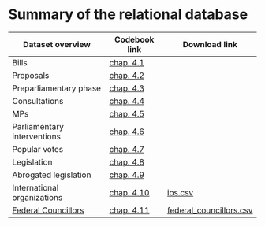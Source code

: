 # Summary of the relational database


|Dataset overview | Codebook link | Download link|
|------------|-----------|------------|
| Bills       |  [chap. 4.1](https://github.com/julienmjaquet/Legpro/blob/master/main%20codebook.md#bills-dataset-detailed-information)     |               |
| Proposals | [chap. 4.2](https://github.com/julienmjaquet/Legpro/blob/master/main%20codebook.md#proposals-dataset)  |      |
| Preparliamentary phase | [chap. 4.3](https://github.com/julienmjaquet/Legpro/blob/master/main%20codebook.md#preparliamentary-phase-dataset)      |       |
| Consultations | [chap. 4.4](https://github.com/julienmjaquet/Legpro/blob/master/main%20codebook.md#consultations-dataset)         |       |
| MPs        | [chap. 4.5](https://github.com/julienmjaquet/Legpro/blob/master/main%20codebook.md#mps-dataset)           |       |
| Parliamentary interventions     |  [chap. 4.6](https://github.com/julienmjaquet/Legpro/blob/master/main%20codebook.md#parliamentary-votes-dataset)          |            |
| Popular votes           | [chap. 4.7](https://github.com/julienmjaquet/Legpro/blob/master/main%20codebook.md#popular-votes-dataset)           |            |
| Legislation           | [chap. 4.8](https://github.com/julienmjaquet/Legpro/blob/master/main%20codebook.md#legislation-dataset)           |            |
| Abrogated legislation     |  [chap. 4.9](https://github.com/julienmjaquet/Legpro/blob/master/main%20codebook.md#abrogated-legislation-dataset)          |            |
| International organizations           | [chap. 4.10](https://github.com/julienmjaquet/Legpro/blob/master/main%20codebook.md#international-organizations-dataset)     |  [ios.csv](https://raw.githubusercontent.com/julienmjaquet/Legpro/master/data/csv/ios.csv)          |
| [Federal Councillors](https://github.com/julienmjaquet/Legpro/blob/master/data/csv/federal_councillors.csv) | [chap. 4.11](https://github.com/julienmjaquet/Legpro/blob/master/main%20codebook.md#federal-councillors-dataset)    |  [federal_councillors.csv](https://raw.githubusercontent.com/julienmjaquet/Legpro/master/data/csv/federal_councillors.csv)      |

